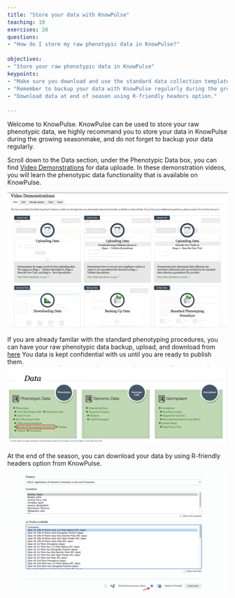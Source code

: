```yaml
---
title: "Store your data with KnowPulse"
teaching: 10
exercises: 20
questions:
- "How do I store my raw phenotypic data in KnowPulse?"

objectives:
- "Store your raw phenotypic data in KnowPulse"
keypoints:
- "Make sure you download and use the standard data collection template for your own data."
- "Remember to backup your data with KnowPulse regularly during the growing season."
- "Download data at end of season using R-friendly headers option."

---
```


Welcome to KnowPulse. 
KnowPulse can be used to store your raw phenotypic data, we highly recommand you to store your data in KnowPulse during the growing seasonmake, and do not forget to backup your data regularly. 

Scroll down to the Data section, under the Phenotypic Data box, you can find [Video Demonstrations](https://knowpulse.usask.ca/node/1772530) for data uploade.
In these demonstration videos, you will learn the phenotypic data functionality that is available on KnowPulse.  

![Screenshot of main code listing](../fig/Store-your-data-2.png)

If you are already familar with the standard phenotyping procedures, you can have your raw phenotypic data backup, upload, and download from [here](https://knowpulse.usask.ca/phenotypes/raw/instructions)
You data is kept confidential with us until you are ready to publish them.  
![Screenshot of main code listing](../fig/Store-your-data-3.png)

At the end of the season, you can download your data by using R-friendly headers option from KnowPulse.
![Screenshot of main code listing](../fig/Store-your-data-4.png)
